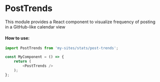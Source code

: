 # PostTrends

This module provides a React component to visualize frequency of posting in a GitHub-like calendar view

#### How to use:

```js
import PostTrends from 'my-sites/stats/post-trends';

const MyComponent = () => {
    return (
  		<PostTrends />
    );
};
```
